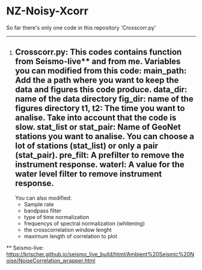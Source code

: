 # NZ-Noisy-Xcorr
So far there's only one code in this repository 'Crosscorr.py'
_______________________________________________________________________________________________________________________________________________________
1. Crosscorr.py:
   This codes contains function from Seismo-live** and from me.
   Variables you can modified from this code:
      main_path: Add the a path where you want to keep the data and figures this code produce.
      data_dir: name of the data directory
      fig_dir: name of the figures directory
      t1, t2: The time you want to analise. Take into account that the code is slow. 
              stat_list or stat_pair: Name of GeoNet stations you want to analise. You can choose a lot of stations (stat_list) or only  a pair       
              (stat_pair).
      pre_filt: A prefilter to remove the instrument response.
      waterl:  A value for the water level filter to remove instrument response.
      ------------------------------------------------------------------------------------------------------------------------------------------
      You can also modified:
      - Sample rate
      - bandpass filter
      - type of time normalization
      - frequencys of spectral normalization (whitening)
      - the crosscorrelation window lenght
      - maximum length of correlation to plot
  
  
  
  
  
  
  
  
  
  
  
  
  
  
  
  
  
  
  
  
  
  ** Seismo-live: https://krischer.github.io/seismo_live_build/html/Ambient%20Seismic%20Noise/NoiseCorrelation_wrapper.html
